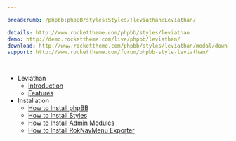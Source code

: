 ```yaml
---

breadcrumb: /phpbb:phpBB/styles:Styles/!leviathan:Leviathan/

details: http://www.rockettheme.com/phpbb/styles/leviathan
demo: http://demo.rockettheme.com/live/phpbb/leviathan/
download: http://www.rockettheme.com/phpbb/styles/leviathan/modal/downloads
support: http://www.rockettheme.com/forum/phpbb-style-leviathan/

---
```


* Leviathan
	* [Introduction](INDEX.md#introduction)
	* [Features](INDEX.md#features)
* Installation
	* [How to Install phpBB](../../start/install.md)
	* [How to Install Styles](../../start/styles.md)
	* [How to Install Admin Modules](../../start/styles.md#installing-administrative-modules)
	* [How to Install RokNavMenu Exporter](../../modules/roknavmenu.md)